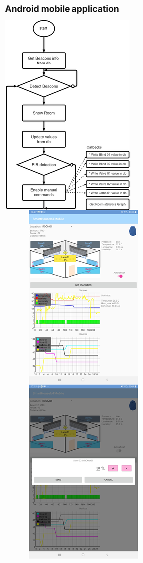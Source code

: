 # Android mobile application
<p align="center">
  <img align="left" width="400" src="Media/DiagramSmartBuildingMobApp.png">  
</p>  
</br>  
<p align="center">  
  <img width="350" src="Media/MobileApp.jpg">
  <img  width="350" src="Media/MobileApp2.jpg">
</p>
